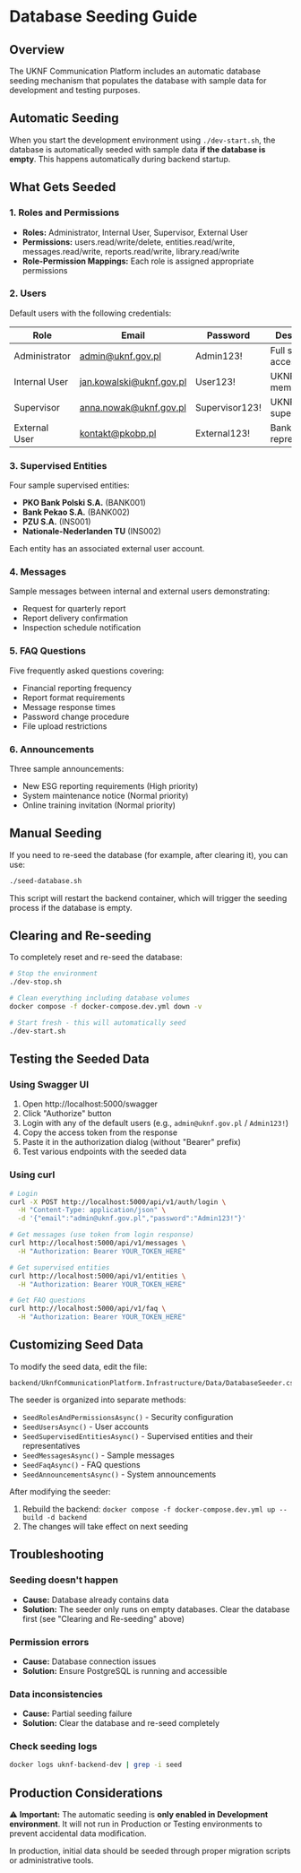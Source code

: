 # Database Seeding Guide

## Overview

The UKNF Communication Platform includes an automatic database seeding mechanism that populates the database with sample data for development and testing purposes.

## Automatic Seeding

When you start the development environment using `./dev-start.sh`, the database is automatically seeded with sample data **if the database is empty**. This happens automatically during backend startup.

## What Gets Seeded

### 1. Roles and Permissions
- **Roles:** Administrator, Internal User, Supervisor, External User
- **Permissions:** users.read/write/delete, entities.read/write, messages.read/write, reports.read/write, library.read/write
- **Role-Permission Mappings:** Each role is assigned appropriate permissions

### 2. Users
Default users with the following credentials:

| Role | Email | Password | Description |
|------|-------|----------|-------------|
| Administrator | admin@uknf.gov.pl | Admin123! | Full system access |
| Internal User | jan.kowalski@uknf.gov.pl | User123! | UKNF staff member |
| Supervisor | anna.nowak@uknf.gov.pl | Supervisor123! | UKNF supervisor |
| External User | kontakt@pkobp.pl | External123! | Bank representative |

### 3. Supervised Entities
Four sample supervised entities:
- **PKO Bank Polski S.A.** (BANK001)
- **Bank Pekao S.A.** (BANK002)
- **PZU S.A.** (INS001)
- **Nationale-Nederlanden TU** (INS002)

Each entity has an associated external user account.

### 4. Messages
Sample messages between internal and external users demonstrating:
- Request for quarterly report
- Report delivery confirmation
- Inspection schedule notification

### 5. FAQ Questions
Five frequently asked questions covering:
- Financial reporting frequency
- Report format requirements
- Message response times
- Password change procedure
- File upload restrictions

### 6. Announcements
Three sample announcements:
- New ESG reporting requirements (High priority)
- System maintenance notice (Normal priority)
- Online training invitation (Normal priority)

## Manual Seeding

If you need to re-seed the database (for example, after clearing it), you can use:

```bash
./seed-database.sh
```

This script will restart the backend container, which will trigger the seeding process if the database is empty.

## Clearing and Re-seeding

To completely reset and re-seed the database:

```bash
# Stop the environment
./dev-stop.sh

# Clean everything including database volumes
docker compose -f docker-compose.dev.yml down -v

# Start fresh - this will automatically seed
./dev-start.sh
```

## Testing the Seeded Data

### Using Swagger UI

1. Open http://localhost:5000/swagger
2. Click "Authorize" button
3. Login with any of the default users (e.g., `admin@uknf.gov.pl` / `Admin123!`)
4. Copy the access token from the response
5. Paste it in the authorization dialog (without "Bearer" prefix)
6. Test various endpoints with the seeded data

### Using curl

```bash
# Login
curl -X POST http://localhost:5000/api/v1/auth/login \
  -H "Content-Type: application/json" \
  -d '{"email":"admin@uknf.gov.pl","password":"Admin123!"}'

# Get messages (use token from login response)
curl http://localhost:5000/api/v1/messages \
  -H "Authorization: Bearer YOUR_TOKEN_HERE"

# Get supervised entities
curl http://localhost:5000/api/v1/entities \
  -H "Authorization: Bearer YOUR_TOKEN_HERE"

# Get FAQ questions
curl http://localhost:5000/api/v1/faq \
  -H "Authorization: Bearer YOUR_TOKEN_HERE"
```

## Customizing Seed Data

To modify the seed data, edit the file:
```
backend/UknfCommunicationPlatform.Infrastructure/Data/DatabaseSeeder.cs
```

The seeder is organized into separate methods:
- `SeedRolesAndPermissionsAsync()` - Security configuration
- `SeedUsersAsync()` - User accounts
- `SeedSupervisedEntitiesAsync()` - Supervised entities and their representatives
- `SeedMessagesAsync()` - Sample messages
- `SeedFaqAsync()` - FAQ questions
- `SeedAnnouncementsAsync()` - System announcements

After modifying the seeder:
1. Rebuild the backend: `docker compose -f docker-compose.dev.yml up --build -d backend`
2. The changes will take effect on next seeding

## Troubleshooting

### Seeding doesn't happen
- **Cause:** Database already contains data
- **Solution:** The seeder only runs on empty databases. Clear the database first (see "Clearing and Re-seeding" above)

### Permission errors
- **Cause:** Database connection issues
- **Solution:** Ensure PostgreSQL is running and accessible

### Data inconsistencies
- **Cause:** Partial seeding failure
- **Solution:** Clear the database and re-seed completely

### Check seeding logs
```bash
docker logs uknf-backend-dev | grep -i seed
```

## Production Considerations

⚠️ **Important:** The automatic seeding is **only enabled in Development environment**. It will not run in Production or Testing environments to prevent accidental data modification.

In production, initial data should be seeded through proper migration scripts or administrative tools.
